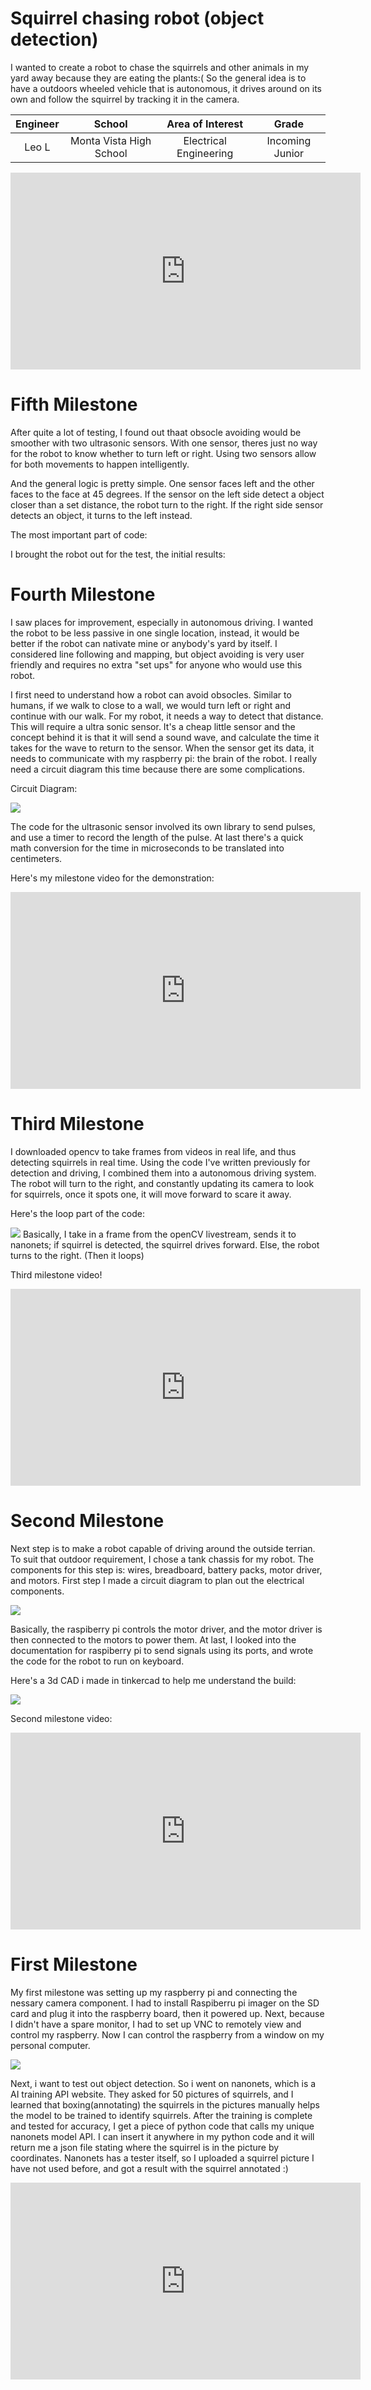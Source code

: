 ﻿# Squirrel chasing robot (object detection)
I wanted to create a robot to chase the squirrels and other animals in my yard away because they are eating the plants:( So the general idea is to have a outdoors wheeled vehicle that is autonomous, it drives around on its own and follow the squirrel by tracking it in the camera. 

| **Engineer** | **School** | **Area of Interest** | **Grade** |
|:--:|:--:|:--:|:--:|
| Leo L | Monta Vista High School | Electrical Engineering | Incoming Junior




<iframe width="560" height="315" src="https://www.youtube.com/embed/L_XB21rCPek" title="YouTube video player" frameborder="0" allow="accelerometer; autoplay; clipboard-write; encrypted-media; gyroscope; picture-in-picture" allowfullscreen></iframe>



# Fifth Milestone

After quite a lot of testing, I found out thaat obsocle avoiding would be smoother with two ultrasonic sensors. With one sensor, theres just no way for the robot to know whether to turn left or right. Using two sensors allow for both movements to happen intelligently. 

And the general logic is pretty simple. One sensor faces left and the other faces to the face at 45 degrees. If the sensor on the left side detect a object closer than a set distance, the robot turn to the right. If the right side sensor detects an object, it turns to the left instead. 

The most important part of code:

I brought the robot out for the test, the initial results:





# Fourth Milestone

I saw places for improvement, especially in autonomous driving. I wanted the robot to be less passive in one single location, instead, it would be better if the robot can nativate mine or anybody's yard by itself.  I considered line following and mapping, but object avoiding is very user friendly and requires no extra "set ups" for anyone who would use this robot. 

I first need to understand how a robot can avoid obsocles. Similar to humans, if we walk to close to a wall, we would turn left or right and continue with our walk. For my robot, it needs a way to detect that distance. This will require a ultra sonic sensor. It's a cheap little sensor and the concept behind it is that it will send a sound wave, and calculate the time it takes for the wave to return to the sensor. When the sensor get its data, it needs to communicate with my raspberry pi: the brain of the robot. I really need a circuit diagram this time because there are some complications. 

Circuit Diagram:
<html>
  <img src=".\Squirrel\Untitled Sketch_bb.png">
</html>

The code for the ultrasonic sensor involved its own library to send pulses, and use a timer to record the length of the pulse. At last there's a quick math conversion for the time in microseconds to be translated into centimeters. 

Here's my milestone video for the demonstration:

<iframe width="560" height="315" src="https://www.youtube.com/embed/rguw4mpUQLI" title="YouTube video player" frameborder="0" allow="accelerometer; autoplay; clipboard-write; encrypted-media; gyroscope; picture-in-picture" allowfullscreen></iframe>


# Third Milestone

I downloaded opencv to take frames from videos in real life, and thus detecting squirrels in real time. Using the code I've written previously for detection and driving, I combined them into a autonomous driving system. The robot will turn to the right, and constantly updating its camera to look for squirrels, once it spots one, it will move forward to scare it away. 

Here's the loop part of the code:
<html>
  <img src=".\Squirrel\carbon.png">
</html>
Basically, I take in a frame from the openCV livestream, sends it to nanonets; if squirrel is detected, the squirrel drives forward. Else, the robot turns to the right. (Then it loops)

Third milestone video!
<iframe width="560" height="315" src="https://www.youtube.com/embed/htuDrsdDRYs" title="YouTube video player" frameborder="0" allow="accelerometer; autoplay; clipboard-write; encrypted-media; gyroscope; picture-in-picture" allowfullscreen></iframe>


# Second Milestone

Next step is to make a robot capable of driving around the outside terrian. To suit that outdoor requirement, I chose a tank chassis for my robot. The components for this step is: wires, breadboard, battery packs, motor driver, and motors. First step I made a circuit diagram to plan out the electrical components. 


<html>
  <img src=".\Squirrel\Circuit Sketch_bb.png">
</html>

Basically, the raspiberry pi controls the motor driver, and the motor driver is then connected to the motors to power them. At last, I looked into the documentation for raspiberry pi to send signals using its ports, and wrote the code for the robot to run on keyboard.

Here's a 3d CAD i made in tinkercad to help me understand the build:
<html>
  <img src=".\Squirrel\2021-06-29 09-51-23_Trim.gif">
</html>

Second milestone video:

<iframe width="560" height="315" src="https://www.youtube.com/embed/dJanGLI96_Q" title="YouTube video player" frameborder="0" allow="accelerometer; autoplay; clipboard-write; encrypted-media; gyroscope; picture-in-picture" allowfullscreen></iframe>



# First Milestone
  

My first milestone was setting up my raspberry pi and connecting the nessary camera component. I had to install Raspiberru pi imager on the SD card and plug it into the raspberry board, then it powered up. Next, because I didn't have a spare monitor, I had to set up VNC to remotely view and control my raspberry. Now I can control the raspberry from a window on my personal computer. 

<html>
  <img src=".\Squirrel\nanonet.png">
</html>

Next, i want to test out object detection. So i went on nanonets, which is a AI training API website. They asked for 50 pictures of squirrels, and I learned that boxing(annotating) the squirrels in the pictures manually helps the model to be trained to identify squirrels. After the training is complete and tested for accuracy, I get a piece of python code that calls my unique nanonets model API. I can insert it anywhere in my python code and it will return me a json file stating where the squirrel is in the picture by coordinates. Nanonets has a tester itself, so I uploaded a squirrel picture I have not used before, and got a result with the squirrel annotated :) 

<iframe width="560" height="315" src="https://www.youtube.com/embed/upieNQVjNqw" title="YouTube video player" frameborder="0" allow="accelerometer; autoplay; clipboard-write; encrypted-media; gyroscope; picture-in-picture" allowfullscreen></iframe>
